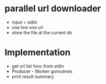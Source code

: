 # parallel url downloader
* input = stdin
* one line one url
* store the file at the current dir

# Implementation
* get url list func from stdin
* Producer - Worker goroutines
* print result summary
